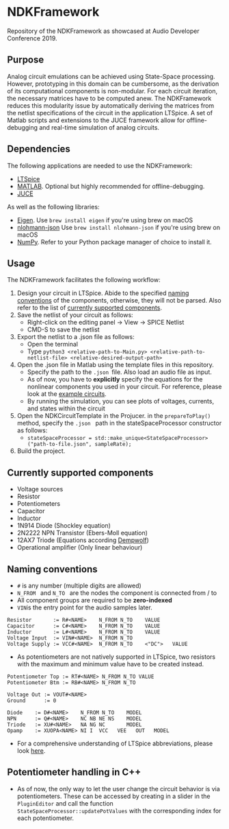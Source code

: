 # NDKFramework
Repository of the NDKFramework as showcased at Audio Developer Conference 2019.

## Purpose

Analog circuit emulations can be achieved using State-Space processing. However, prototyping in this domain can be cumbersome, as the derivation of its computational components is non-modular. For each circuit iteration, the necessary matrices have to be computed anew. The NDKFramework reduces this modularity issue by automatically deriving the matrices from the netlist specifications of the circuit in the application LTSpice. A set of Matlab scripts and extensions to the JUCE framework allow for offline-debugging and real-time simulation of analog circuits.

## Dependencies

The following applications are needed to use the NDKFramework: 
* [LTSpice](https://www.analog.com/en/design-center/design-tools-and-calculators/ltspice-simulator.html)
* [MATLAB](https://www.mathworks.com/products/matlab.html). Optional but highly recommended for offline-debugging.
* [JUCE](https://juce.com)

As well as the following libraries: 
* [Eigen](http://eigen.tuxfamily.org/index.php?title=Main_Page).  Use `brew install eigen` if you're using brew on macOS
* [nlohmann-json]( https://github.com/nlohmann/json) Use `brew install nlohmann-json` if you're using brew on macOS
* [NumPy](https://numpy.org/). Refer to your Python package manager of choice to install it.

## Usage

The NDKFramework facilitates the following workflow: 
1. Design your circuit in LTSpice. Abide to the specified [naming conventions](https://github.com/dstrub18/NDKFramework/blob/master/README.md#naming-conventions) of the components, otherwise, they will not be parsed. Also refer to the list of [currently supported components](https://github.com/dstrub18/NDKFramework/blob/master/README.md#currently-supported-components).
2. Save the netlist of your circuit as follows:
    * Right-click on the editing panel -> View -> SPICE Netlist
    * CMD-S to save the netlist
3. Export the netlist to a .json file as follows:
    * Open the terminal
    * Type `python3 <relative-path-to-Main.py> <relative-path-to-netlist-file> <relative-desired-output-path> `
4. Open the .json file in Matlab using the template files in this repository.
    * Specify the path to the `.json `file. Also load an audio file as input.
    * As of now, you have to **explicitly** specify the equations for the nonlinear components you used in your circuit. For reference,         please look at the           [example circuits](https://github.com/dstrub18/NDKFramework/tree/master/Example_Circuits).
    * By running the simulation, you can see plots of voltages, currents, and states within the circuit
5. Open the NDKCircuitTemplate in the Projucer. in the `prepareToPlay()` method, specify the `.json ` path in the stateSpaceProcessor constructor as follows: 
    * `stateSpaceProcessor = std::make_unique<StateSpaceProcessor>("path-to-file.json", sampleRate); `
6. Build the project.

## Currently supported components
* Voltage sources
* Resistor
* Potentiometers
* Capacitor
* Inductor
* 1N914 Diode (Shockley equation)
* 2N2222 NPN Transistor (Ebers-Moll equation)
* 12AX7 Triode (Equations according [Dempwolf](http://recherche.ircam.fr/pub/dafx11/Papers/76_e.pdf))
* Operational amplifier (Only linear behaviour)


## Naming conventions
* ` # ` is any number (multiple digits are allowed)
* `N_FROM ` and `N_TO ` are the nodes the component is connected from / to
* All component groups are required to be **zero-indexed**
* `VIN`is the entry point for the audio samples later.
```
Resistor       := R#<NAME>    N_FROM N_TO    VALUE
Capacitor      := C#<NAME>    N_FROM N_TO    VALUE
Inductor       := L#<NAME>    N_FROM N_TO    VALUE
Voltage Input  := VIN#<NAME>  N_FROM N_TO
Voltage Supply := VCC#<NAME>  N_FROM N_TO    <"DC">   VALUE
```
* As potentiometers are not natively supported in LTSpice, two resistors with the maximum and minimum value have to be created instead. 

```
Potentiometer Top := RT#<NAME> N_FROM N_TO VALUE
Potentiometer Btm := RB#<NAME> N_FROM N_TO 

Voltage Out := VOUT#<NAME> 
Ground      := 0

Diode    := D#<NAME>    N_FROM N_TO    MODEL
NPN      := Q#<NAME>    NC NB NE NS    MODEL
Triode   := XU#<NAME>   NA NG NC       MODEL
Opamp    := XUOPA<NAME> NI I  VCC   VEE   OUT   MODEL
```
* For a comprehensive understanding of LTSpice abbreviations, please look [here](http://bwrcs.eecs.berkeley.edu/Classes/IcBook/SPICE/UserGuide/elements_fr.html?fbclid=IwAR1Vp1dBDk9oxgnC1lqnxfJvEzfL6ccTTzjXdqwHUVvBoiOIojku5Wr46lI).
## Potentiometer handling in C++
* As of now, the only way to let the user change the circuit behavior is via potentiometers. These can be accessed by creating in a slider in the `PluginEditor` and call the function `StateSpaceProcessor::updatePotValues` with the corresponding index for each potentiometer.
